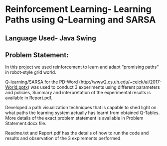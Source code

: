 # Reinforcement Learning- Learning Paths using Q-Learning and SARSA

Language Used- Java Swing
-----------------
Problem Statement:
-----------------
In this project we used reinforcement to learn and adapt “promising paths” in robot-style grid world. 

Q-learning/SARSA  for the PD-Word (http://www2.cs.uh.edu/~ceick/ai/2017-World.pptx) was used to conduct 3 experiments using different parameters and policies, Summary and interpretation of the experimental results is available in Report.pdf. 

Developed a path visualization techniques that is capable to shed light on what paths the learning system actually has learnt from obtained Q-Tables.
More details of the exact problem statement is available in Problem Statement.docx file. 


Readme.txt and Report.pdf has the details of how to run the code and results and observation of the 3 expirements performed.

